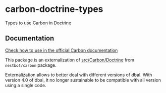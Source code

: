 # carbon-doctrine-types

Types to use Carbon in Doctrine

## Documentation

[Check how to use in the official Carbon documentation](https://carbon.nesbot.com/symfony/)

This package is an externalization of [src/Carbon/Doctrine](https://github.com/briannesbitt/Carbon/tree/2.71.0/src/Carbon/Doctrine)
from `nestbot/carbon` package.

Externalization allows to better deal with different versions of dbal. With
version 4.0 of dbal, it no longer sustainable to be compatible with all version
using a single code.

